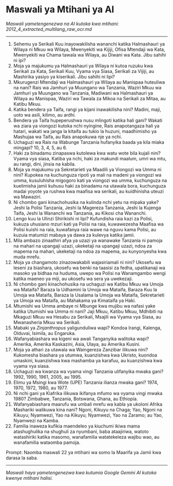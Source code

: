 # Maswali ya Mtihani ya AI
*Maswali yametengenezwa na AI kutoka kwa mtihani: 2012_4_extracted_multilang_raw_ocr.md*

---

1.  Sehemu ya Serikali Kuu inayowakilisha wananchi katika Halmashauri ya Wilaya ni Mkuu wa Wilaya, Mwenyekiti wa Kijiji, Ofisa Mtendaji wa Kata, Mwenyekiti wa Chama tawala wa Wilaya, au Diwani wa Kata. Jibu sahihi ni ipi?
2.  Moja ya majukumu ya Halmashauri ya Wilaya ni kutoa ruzuku kwa Serikali za Kata, Serikali Kuu, Vyama vya Siasa, Serikali za Vijiji, au Mashirika yasiyo ya kiserikali. Jibu sahihi ni lipi?
3.  Mkurugenzi Mtendaji wa Halmashauri ya Wilaya au Manispaa huteuliwa na nani? Rais wa Jamhuri ya Muungano wa Tanzania, Waziri Mkuu wa Jamhuri ya Muungano wa Tanzania, Madiwani wa Halmashauri ya Wilaya au Manispaa, Waziri wa Tawala za Mikoa na Serikali za Mitaa, au Katibu Mkuu.
4.  Katika bendera ya Taifa, rangi ya kijani inawakilisha nini? Madini, maji, uoto wa asili, kilimo, au ardhi.
5.  Bendera ya Taifa hupeperushwa nusu mlingoti katika hali gani? Wakati wa ziara ya viongozi kutoka nchi nyingine, Rais anapotangaza hali ya hatari, wakati wa janga la kitaifa au tukio la huzuni, maadhimisho ya Mashujaa wa Taifa, au Rais anapokuwa nje ya nchi.
6.  Uchaguzi wa Rais na Wabunge Tanzania hufanyika baada ya kila miaka mingapi? 10, 3, 4, 5, au 6.
7.  Haki za binadamu zinapaswa kutolewa kwa watu wote bila kujali nini? Vyama vya siasa, Katiba ya nchi, haki za makundi maalum, umri wa mtu, au rangi, dini, jinsia na kabila.
8.  Moja ya majukumu ya Sekretarieti ya Maadili ya Viongozi wa Umma ni nini? Kupokea na kuchunguza ripoti ya mali na madeni ya viongozi wa umma, kusuluhisha migogoro kati ya viongozi wa umma, kuchunguza na kuelimisha jamii kuhusu haki za binadamu na utawala bora, kuchunguza madai yoyote ya rushwa kwa maafisa wa serikali, au kuidhinisha uteuzi wa Mawaziri.
9.  Ni chombo gani kinachohusika na kulinda nchi yetu na mipaka yake? Jeshi la Polisi Tanzania, Jeshi la Magereza Tanzania, Jeshi la Kujenga Taifa, Jeshi la Wananchi wa Tanzania, au Kikosi cha Wananchi.
10. Lengo kuu la Ulinzi Shirikishi ni lipi? Kufundisha raia kazi za Polisi, kukuza uhusiano mzuri kati ya Polisi na raia, kuwawezesha Maafisa wa Polisi kuishi na raia, kuwafanya raia wawe na nguvu kama Polisi, au kuzuia matumizi mabaya ya dawa za kulevya katika jamii.
11. Mila ambazo zinaathiri afya ya uzazi ya wanawake Tanzania ni pamoja na mahari na upangaji uzazi, ukeketaji na upangaji uzazi, ndoa za mapema na mahari, ukeketaji na ndoa za mapema, au kunyonyesha kwa muda mrefu.
12. Moja ya changamoto zinazowakabili wajasiriamali ni nini? Ukosefu wa leseni za biashara, ukosefu wa benki na taasisi za fedha, upatikanaji wa masoko ya bidhaa na huduma, uwepo wa Polisi na Wanamgambo wengi katika maeneo ya miji, au ukosefu wa sera ya uwekezaji.
13. Ni chombo gani kinachohusika na uchaguzi wa Katibu Mkuu wa Umoja wa Mataifa? Baraza la Udhamini la Umoja wa Mataifa, Baraza Kuu la Umoja wa Mataifa, Baraza la Usalama la Umoja wa Mataifa, Sekretarieti ya Umoja wa Mataifa, au Mahakama ya Kimataifa ya Haki.
14. Mtumishi wa Umma ambaye ni Mbunge kwa mujibu wa nafasi yake katika Utumishi wa Umma ni nani? Jaji Mkuu, Katibu Mkuu, Mdhibiti na Mkaguzi Mkuu wa Hesabu za Serikali, Msajili wa Vyama vya Siasa, au Mwanasheria Mkuu wa Serikali.
15. Mabaki ya *Zinjanthropus* yaligunduliwa wapi? Kondoa Irangi, Kalenga, Olduvai, Isimila, au Engaruka.
16. Wafanyabiashara wa kigeni wa awali Tanganyika walitoka wapi? Amerika, Amerika Kaskazini, Asia, Ulaya, au Amerika Kusini.
17. Moja ya athari za utawala wa Waingereza Zanzibar ilikuwa nini? Kukomesha biashara ya utumwa, kuanzishwa kwa Ukristo, kuondoa umaskini, kuanzishwa kwa mashamba ya karafuu, au kuanzishwa kwa vyama vya siasa.
18. Uchaguzi wa kwanza wa vyama vingi Tanzania ulifanyika mwaka gani? 1992, 1990, 1961, 2005, au 1995.
19. Elimu ya Msingi kwa Wote (UPE) Tanzania ilianza mwaka gani? 1974, 1970, 1972, 1980, au 1977.
20. Ni nchi gani ya Kiafrika ilikuwa ikifanya mfumo wa vyama vingi mwaka 1980? Zimbabwe, Tanzania, Botswana, Ghana, au Ethiopia.
21. Wafanyabiashara maarufu wa umbali mrefu wa kabla ya ukoloni Afrika Mashariki walikuwa kina nani? Ngoni, Kikuyu na Chaga; Yao, Ngoni na Kikuyu; Nyamwezi, Yao na Kikuyu; Nyamwezi, Yao na Zaramo; au Yao, Nyamwezi na Kamba.
22. Familia inaweza kufikia maendeleo ya kiuchumi ikiwa mama atashughulika na shughuli za nyumbani, baba ataajiriwa, watoto watashiriki katika masomo, wanafamilia watatekeleza wajibu wao, au wanafamilia wataomba pamoja.

Prompt: Naomba maswali 22 ya mtihani wa somo la Maarifa ya Jamii kwa darasa la saba.

---
*Maswali haya yametengenezwa kwa kutumia Google Gemini AI kutoka kwenye mtihani halisi.*
